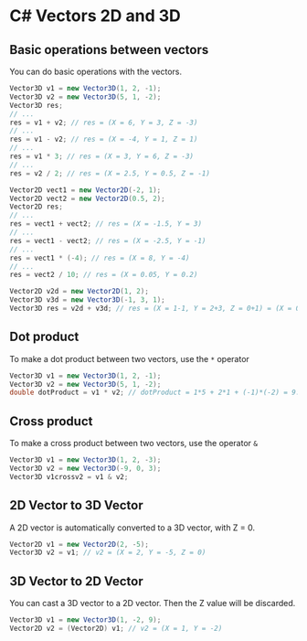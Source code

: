 # C# Vectors 2D and 3D

## Basic operations between vectors

You can do basic operations with the vectors.

```cs
Vector3D v1 = new Vector3D(1, 2, -1);
Vector3D v2 = new Vector3D(5, 1, -2);
Vector3D res;
// ...
res = v1 + v2; // res = (X = 6, Y = 3, Z = -3)
// ...
res = v1 - v2; // res = (X = -4, Y = 1, Z = 1)
// ...
res = v1 * 3; // res = (X = 3, Y = 6, Z = -3)
// ...
res = v2 / 2; // res = (X = 2.5, Y = 0.5, Z = -1)
```

```cs
Vector2D vect1 = new Vector2D(-2, 1);
Vector2D vect2 = new Vector2D(0.5, 2);
Vector2D res;
// ...
res = vect1 + vect2; // res = (X = -1.5, Y = 3)
// ...
res = vect1 - vect2; // res = (X = -2.5, Y = -1)
// ...
res = vect1 * (-4); // res = (X = 8, Y = -4)
// ...
res = vect2 / 10; // res = (X = 0.05, Y = 0.2)
```

```cs
Vector2D v2d = new Vector2D(1, 2);
Vector3D v3d = new Vector3D(-1, 3, 1);
Vector3D res = v2d + v3d; // res = (X = 1-1, Y = 2+3, Z = 0+1) = (X = 0, Y = 5, Z = 1)
```

## Dot product

To make a dot product between two vectors, use the ```*``` operator

```cs
Vector3D v1 = new Vector3D(1, 2, -1);
Vector3D v2 = new Vector3D(5, 1, -2);
double dotProduct = v1 * v2; // dotProduct = 1*5 + 2*1 + (-1)*(-2) = 9.0
```

## Cross product

To make a cross product between two vectors, use the operator ```&```

```cs
Vector3D v1 = new Vector3D(1, 2, -3);
Vector3D v2 = new Vector3D(-9, 0, 3);
Vector3D v1crossv2 = v1 & v2;
```

## 2D Vector to 3D Vector

A 2D vector is automatically converted to a 3D vector, with Z = 0.

```cs
Vector2D v1 = new Vector2D(2, -5);
Vector3D v2 = v1; // v2 = (X = 2, Y = -5, Z = 0)
```

## 3D Vector to 2D Vector

You can cast a 3D vector to a 2D vector. Then the Z value will be discarded.

```cs
Vector3D v1 = new Vector3D(1, -2, 9);
Vector2D v2 = (Vector2D) v1; // v2 = (X = 1, Y = -2)
```
